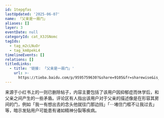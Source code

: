 ```yaml
---
id: 1tepgfas
lastUpdated: '2025-06-07'
name: 「父亲是一扇门」
aliases: []
layer: 3
eventDate: null
categoryId: cat_X3JSNomc
tagIds:
  - tag_m2cLNuOr
  - tag_km8pekL4
timelineEvents: []
relations: []
titledLinks:
  - title: '链接: 「父亲是一扇门」'
    url: >-
      https://tieba.baidu.com/p/9595759630?&share=9105&fr=sharewise&is_video=false&unique=C316F541D188B1072A9F4E174BD91287&st=1744393249&client_type=1&client_version=12.81.1.0&sfc=copy&share_from=post
---
```

来源于小红书上的一则已删除帖子，内容主要包括了该用户因抑郁症而休学后，和父亲之间产生的一些矛盾。评论区有人指出该用户对于父亲的描述像是在形容其房间的门，例如「我一有想出去的念头他就往门那边挡」「⋯堵住门框不让我过去」等，暗示发贴用户可能患有诸如精神分裂等疾病。

